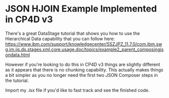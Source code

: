 # JSON HJOIN Example Implemented in CP4D v3

There's a great DataStage tutorial that shows you how to use the Hierarchical Data capability that you can follow here: https://www.ibm.com/support/knowledgecenter/SSZJPZ_11.7.0/com.ibm.swg.im.iis.ds.stages.xml.core.usage.doc/topics/example2_parent_composingjsondata.html

However if you're looking to do this in CP4D v3 things are slightly different as it appears that there is no chunking capability. This actually makes things a bit simpler as you no longer need the first two JSON Composer steps in the tutorial.

Import my .isx file if you'd like to fast track and see the finished code.
